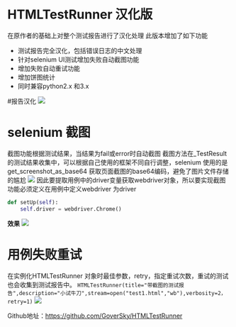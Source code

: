 # HTMLTestRunner 汉化版
在原作者的基础上对整个测试报告进行了汉化处理
此版本增加了如下功能
- 测试报告完全汉化，包括错误日志的中文处理
- 针对selenium UI测试增加失败自动截图功能
- 增加失败自动重试功能
- 增加饼图统计
- 同时兼容python2.x 和3.x

#报告汉化
![](https://testerhome.com/uploads/photo/2017/8ae46bc1-6841-4d43-bc0d-53569d116871.png!large)

# selenium 截图
截图功能根据测试结果，当结果为fail或error时自动截图
截图方法在_TestResult 的测试结果收集中，可以根据自己使用的框架不同自行调整，selenium 使用的是get_screenshot_as_base64 获取页面截图的base64编码，避免了图片文件存储的尴尬
![](https://testerhome.com/uploads/photo/2017/6c499d11-e8a2-4988-88b1-0251347de506.png!large)
因此要提取用例中的driver变量获取webdriver对象，所以要实现截图功能必须定义在用例中定义webdriver 为driver
```python
def setUp(self):
    self.driver = webdriver.Chrome()
```
**效果**
![](https://testerhome.com/uploads/photo/2017/146e64a2-f855-4892-bb67-0eba75489167.png!large)

# 用例失败重试
在实例化HTMLTestRunner 对象时最佳参数，retry，指定重试次数，重试的测试也会收集到测试报告中。
`HTMLTestRunner(title="带截图的测试报告",description="小试牛刀",stream=open("test1.html","wb"),verbosity=2，retry=1)`
![](https://testerhome.com/uploads/photo/2017/acd3a581-46f9-4872-ae1a-d231ed9227d4.png!large)

Github地址：https://github.com/GoverSky/HTMLTestRunner